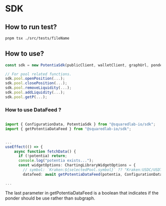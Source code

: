 # SDK

## How to run test?

```bash
pnpm tsx ./src/tests/fileName
```

## How to use?

```ts
const sdk = new PotentiaSdk(publicClient, walletClient, graphUrl, ponderUrl, sqlChannelUrl):

// For pool related functions.
sdk.pool.openPosition(...);
sdk.pool.closePosition(...);
sdk.pool.removeLiquidity(...);
sdk.pool.addLiquidity(...);
sdk.pool.getP(...);

```

### How to use DataFeed ?

```ts

import { ConfigurationData, PotentiaSdk } from "@squaredlab-io/sdk";
import { getPotentiaDataFeed } from "@squaredlab-io/sdk";


...
useEffect(() => {
    async function fetchData() {
      if (!potentia) return;
      console.log("potentia exists...");
      const widgetOptions: ChartingLibraryWidgetOptions = {
        // symbol: `Kraken:${selectedPool.symbol}` ?? "Kraken:USDC/USDT",
        datafeed: await getPotentiaDataFeed(potentia, ConfigurationData),

...

```

The last parameter in getPotentiaDataFeed is a boolean that indicates if the ponder should be use rather than subgraph.
